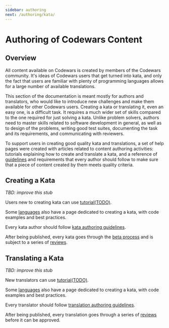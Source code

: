 ```yaml
---
sidebar: authoring
next: /authoring/kata/
---
```


# Authoring of Codewars Content

## Overview

All content available on Codewars is created by members of the Codewars community. It's ideas of Codewars users that get turned into kata, and only the fact that users are familiar with plenty of programming languages allows for a large number of available translations.

This section of the documentation is meant mostly for authors and translators, who would like to introduce new challenges and make them available for other Codewars users. Creating a kata or translating it, even an easy one, is a difficult task. It requires a much wider set of skills compared to the one required for just solving a kata. Unlike problem solvers, authors need to master skills related to software development in general, as well as to design of the problems, writing good test suites, documenting the task and its requirements, and communicating with reviewers. 

To support users in creating good quality kata and translations, a set of help pages were created with articles related to content authoring activities: tutorials explaining how to create and translate a kata, and a reference of [guidelines][guidelines-authoring] and requirements that every author should follow to make sure that a piece of content created by them meets quality criteria.

## Creating a Kata

_TBD: improve this stub_

Users new to creating kata can use [tutorial(TODO)](/authoring/kata/).

Some [languages](/languages/) also have a page dedicated to creating a kata, with code examples and best practices.

Every kata author should follow [kata authoring guidelines](/authoring/guidelines/kata/).

After being published, every kata goes through the [beta process](/concepts/kata/beta-process/) and is subject to a series of [reviews](/curating/kata/).

## Translating a Kata

_TBD: improve this stub_

New translators can use [tutorial(TODO)](/authoring/translation/).

Some [languages](/languages/) also have a page dedicated to creating a kata, with code examples and best practices.

Every translator should follow [translation authoring guidelines](/authoring/guidelines/translation/).

After being published, every translation goes through a series of [reviews](/curating/translation/) before it can be approved.


[guidelines-authoring]: /authoring/guidelines/
[docs-curating]: /curating/
